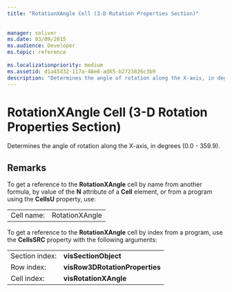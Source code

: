 ```yaml
---
title: "RotationXAngle Cell (3-D Rotation Properties Section)"
 
 
manager: soliver
ms.date: 03/09/2015
ms.audience: Developer
ms.topic: reference
 
ms.localizationpriority: medium
ms.assetid: d1a45d32-117a-48e8-ad65-b2723826c3b9
description: "Determines the angle of rotation along the X-axis, in degrees (0.0 - 359.9)."
---
```


# RotationXAngle Cell (3-D Rotation Properties Section)

Determines the angle of rotation along the X-axis, in degrees (0.0 - 359.9). 
  
## Remarks

To get a reference to the **RotationXAngle** cell by name from another formula, by value of the **N** attribute of a **Cell** element, or from a program using the **CellsU** property, use: 
  
|||
|:-----|:-----|
|Cell name:  <br/> |RotationXAngle  <br/> |
   
To get a reference to the **RotationXAngle** cell by index from a program, use the **CellsSRC** property with the following arguments: 
  
|||
|:-----|:-----|
|Section index:  <br/> |**visSectionObject** <br/> |
|Row index:  <br/> |**visRow3DRotationProperties** <br/> |
|Cell index:  <br/> |**visRotationXAngle** <br/> |
   


